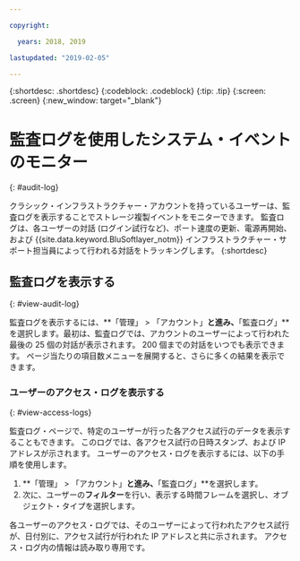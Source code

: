 ```yaml
---

copyright:

  years: 2018, 2019

lastupdated: "2019-02-05"

---
```


{:shortdesc: .shortdesc}
{:codeblock: .codeblock}
{:tip: .tip}
{:screen: .screen}
{:new_window: target="_blank"}


# 監査ログを使用したシステム・イベントのモニター
{: #audit-log}

クラシック・インフラストラクチャー・アカウントを持っているユーザーは、監査ログを表示することでストレージ複製イベントをモニターできます。 監査ログは、各ユーザーの対話 (ログイン試行など)、ポート速度の更新、電源再開始、および {{site.data.keyword.BluSoftlayer_notm}} インフラストラクチャー・サポート担当員によって行われる対話をトラッキングします。
{:shortdesc}


## 監査ログを表示する
{: #view-audit-log}

監査ログを表示するには、**「管理」 > 「アカウント」**と進み、**「監査ログ」**を選択します。最初は、監査ログでは、アカウントのユーザーによって行われた最後の 25 個の対話が表示されます。 200 個までの対話をいつでも表示できます。 ページ当たりの項目数メニューを展開すると、さらに多くの結果を表示できます。 

### ユーザーのアクセス・ログを表示する
{: #view-access-logs}

監査ログ・ページで、特定のユーザーが行った各アクセス試行のデータを表示することもできます。 このログでは、各アクセス試行の日時スタンプ、および IP アドレスが示されます。 ユーザーのアクセス・ログを表示するには、以下の手順を使用します。

1. **「管理」 > 「アカウント」**と進み、**「監査ログ」**を選択します。 
2. 次に、ユーザーの**フィルター**を行い、表示する時間フレームを選択し、オブジェクト・タイプを選択します。  

各ユーザーのアクセス・ログでは、そのユーザーによって行われたアクセス試行が、日付別に、アクセス試行が行われた IP アドレスと共に示されます。 アクセス・ログ内の情報は読み取り専用です。 
